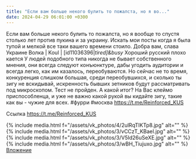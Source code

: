 ```yaml
---
title: "Если вам больше некого булить то пожалста, но я во..."
date: 2024-04-29 06:01:00 +0300
---
```


Если вам больше некого булить то пожалста, но я вообще то спустя столько лет против пукина и за украину. Искать мои посты когда я была тупой и мелкой все таки вашего времени стоило. Добра вам, слава Украине
Волка | Koul | [id11036396|*tired]&busy*
Хороший русский плохо кается
У людей подобного типа никогда не бывает собственного мнения, они всегда следуют конъюнктуре, дабы угодить аудитории и всегда легко, как им казалось, переобуваются.
Но сейчас не то время, конкуренция слишком большая, среди переобувшихся, и сколько ты зигу не вскидывай, искренность бывших зетников будут рассматривать под микроскопом.
Тест не пройден.
А какой итог? На Вас клеймо приспособленца, и уже не важно какой рукой вы кидайте зигу, такие как вы - чужие для всех.
#фурри #москва
https://t.me/Reinforced_KUS


Ссылка
https://t.me/Reinforced_KUS

{% include media.html f="/assets/vk_photos/4/2ulRqTIKTp8.jpg" alt="" %}
{% include media.html f="/assets/vk_photos/3/vCCzT_KBaeI.jpg" alt="" %}
{% include media.html f="/assets/vk_photos/3/V5Id26uSeXE.jpg" alt="" %}
{% include media.html f="/assets/vk_photos/3/wBH_Tiujuxo.jpg" alt="" %}
[Вложение](https://t.me/Reinforced_KUS)
